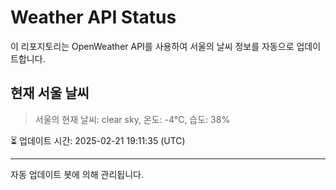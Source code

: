 
# Weather API Status

이 리포지토리는 OpenWeather API를 사용하여 서울의 날씨 정보를 자동으로 업데이트합니다.

## 현재 서울 날씨
> 서울의 현재 날씨: clear sky, 온도: -4°C, 습도: 38%

⏳ 업데이트 시간: 2025-02-21 19:11:35 (UTC)

---
자동 업데이트 봇에 의해 관리됩니다.
